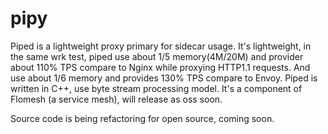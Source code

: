 # pipy
Piped is a lightweight proxy primary for sidecar usage. It's lightweight, in the same wrk test, piped use about 1/5 memory(4M/20M) and provider about 110% TPS compare to Nginx while proxying HTTP1.1 requests. And use about 1/6 memory and provides 130% TPS compare to Envoy. Piped is written in C++, use byte stream processing model. It's a component of Flomesh (a service mesh), will release as oss soon.

Source code is being refactoring for open source, coming soon.
